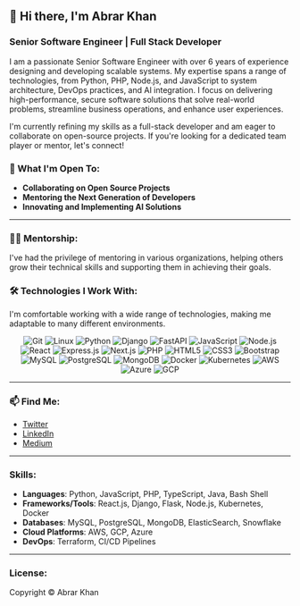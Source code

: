 ## 👋 Hi there, I'm Abrar Khan

### Senior Software Engineer | Full Stack Developer 

I am a passionate Senior Software Engineer with over 6 years of experience designing and developing scalable systems. My expertise spans a range of technologies, from Python, PHP, Node.js, and JavaScript to system architecture, DevOps practices, and AI integration. I focus on delivering high-performance, secure software solutions that solve real-world problems, streamline business operations, and enhance user experiences.

I'm currently refining my skills as a full-stack developer and am eager to collaborate on open-source projects. If you're looking for a dedicated team player or mentor, let's connect!

### 🌟 What I'm Open To:
- **Collaborating on Open Source Projects**
- **Mentoring the Next Generation of Developers**
- **Innovating and Implementing AI Solutions**

---

### 👨‍🏫 **Mentorship:**
I've had the privilege of mentoring in various organizations, helping others grow their technical skills and supporting them in achieving their goals.

### 🛠 **Technologies I Work With:**
I'm comfortable working with a wide range of technologies, making me adaptable to many different environments.

<p align="center">
  <img src="https://img.shields.io/badge/Git-F05032?style=flat-square&logo=git&logoColor=white" alt="Git" />
  <img src="https://img.shields.io/badge/Linux-FCC624?style=flat-square&logo=linux&logoColor=black" alt="Linux" />
  <img src="https://img.shields.io/badge/Python-3776AB?style=flat-square&logo=python&logoColor=white" alt="Python" />
  <img src="https://img.shields.io/badge/Django-092E20?style=flat-square&logo=django&logoColor=white" alt="Django" />
  <img src="https://img.shields.io/badge/FastAPI-009688?style=flat-square&logo=fastapi&logoColor=white" alt="FastAPI" />
  <img src="https://img.shields.io/badge/JavaScript-323330?style=flat-square&logo=javascript&logoColor=F7DF1E" alt="JavaScript" />
  <img src="https://img.shields.io/badge/Node.js-43853D?style=flat-square&logo=node-dot-js&logoColor=white" alt="Node.js" />
  <img src="https://img.shields.io/badge/React-20232A?style=flat-square&logo=react&logoColor=61DAFB" alt="React" />
  <img src="https://img.shields.io/badge/Express.js-000000?style=flat-square&logo=express&logoColor=white" alt="Express.js" />
  <img src="https://img.shields.io/badge/Next.js-000000?style=flat-square&logo=next-dot-js&logoColor=white" alt="Next.js" />
  <img src="https://img.shields.io/badge/PHP-777BB4?style=flat-square&logo=php&logoColor=white" alt="PHP" />
  <img src="https://img.shields.io/badge/HTML5-E34F26?style=flat-square&logo=html5&logoColor=white" alt="HTML5" />
  <img src="https://img.shields.io/badge/CSS3-1572B6?style=flat-square&logo=css3&logoColor=white" alt="CSS3" />
  <img src="https://img.shields.io/badge/Bootstrap-563D7C?style=flat-square&logo=bootstrap&logoColor=white" alt="Bootstrap" />
  <img src="https://img.shields.io/badge/MySQL-4479A1?style=flat-square&logo=mysql&logoColor=white" alt="MySQL" />
  <img src="https://img.shields.io/badge/PostgreSQL-4169E1?style=flat-square&logo=postgresql&logoColor=white" alt="PostgreSQL" />
  <img src="https://img.shields.io/badge/MongoDB-47A248?style=flat-square&logo=mongodb&logoColor=white" alt="MongoDB" />
  <img src="https://img.shields.io/badge/Docker-2496ED?style=flat-square&logo=docker&logoColor=white" alt="Docker" />
  <img src="https://img.shields.io/badge/Kubernetes-326CE5?style=flat-square&logo=kubernetes&logoColor=white" alt="Kubernetes" />
  <img src="https://img.shields.io/badge/AWS-232F3E?style=flat-square&logo=amazon-aws&logoColor=white" alt="AWS" />
  <img src="https://img.shields.io/badge/Azure-0078D4?style=flat-square&logo=microsoft-azure&logoColor=white" alt="Azure" />
  <img src="https://img.shields.io/badge/GCP-4285F4?style=flat-square&logo=google-cloud&logoColor=white" alt="GCP" />
</p>

---

### 📫 **Find Me:**

- [Twitter](https://x.com/Theabrar777)
- [LinkedIn](https://www.linkedin.com/in/saytoabrarkhan/)
- [Medium](https://medium.com/)

---

### **Skills:**
- **Languages**: Python, JavaScript, PHP, TypeScript, Java, Bash Shell
- **Frameworks/Tools**: React.js, Django, Flask, Node.js, Kubernetes, Docker
- **Databases**: MySQL, PostgreSQL, MongoDB, ElasticSearch, Snowflake
- **Cloud Platforms**: AWS, GCP, Azure
- **DevOps**: Terraform, CI/CD Pipelines

---

### **License:**
Copyright © Abrar Khan
